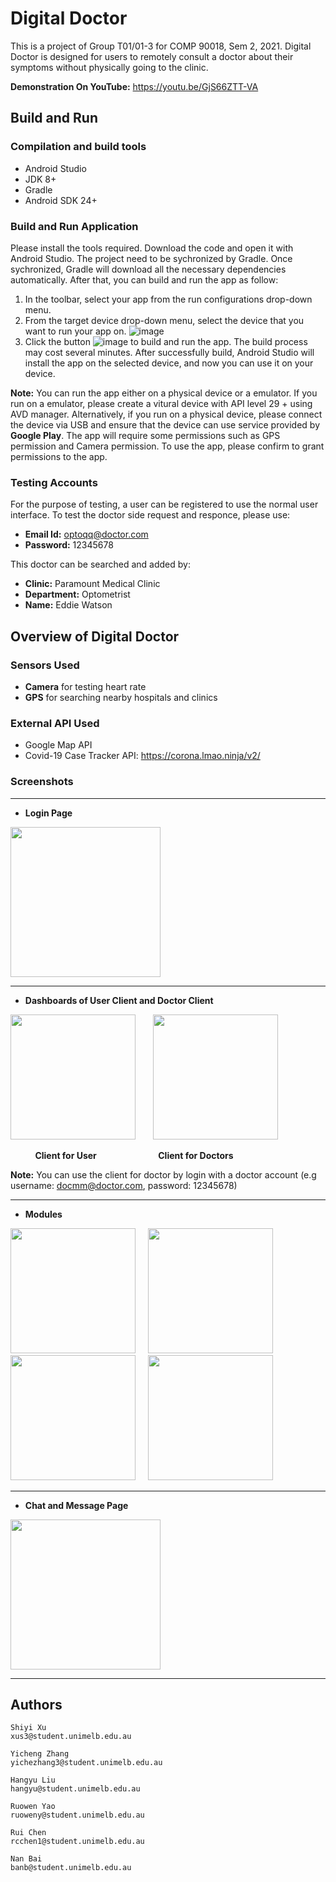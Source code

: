 # Digital Doctor
This is a project of Group T01/01-3 for COMP 90018, Sem 2, 2021.
Digital Doctor is designed for users to remotely consult a doctor about their symptoms without physically going to the clinic.

**Demonstration On YouTube:** https://youtu.be/GjS66ZTT-VA

## Build and Run
### Compilation and build tools
* Android Studio
* JDK 8+
* Gradle
* Android SDK 24+

### Build and Run Application
Please install the tools required. Download the code and open it with Android Studio. The project need to be sychronized by Gradle. Once sychronized, Gradle will download all the necessary dependencies automatically. After that, you can build and run the app as follow:
1. In the toolbar, select your app from the run configurations drop-down menu.
2. From the target device drop-down menu, select the device that you want to run your app on.
  ![image](https://user-images.githubusercontent.com/58505249/140388523-cfe2834d-df14-421b-82a5-102ed6d7744f.png)
3. Click the button ![image](https://user-images.githubusercontent.com/58505249/140389513-90dbdd7d-9967-47c8-9685-8066a19a82ea.png) to build and run the app. The build process may cost several minutes. After successfully build, Android Studio will install the app on the selected device, and now you can use it on your device.

**Note:** You can run the app either on a physical device or a emulator. If you run on a emulator, please create a vitural device with API level 29 + using AVD manager. Alternatively, if you run on a physical device, please connect the device via USB and ensure that the device can use service provided by **Google Play**. The app will require some permissions such as GPS permission and Camera permission. To use the app, please confirm to grant permissions to the app. 

### Testing Accounts
For the purpose of testing, a user can be registered to use the normal user interface.
To test the doctor side request and responce, please use:
* **Email Id:** optoqq@doctor.com
* **Password:** 12345678

This doctor can be searched and added by:
* **Clinic:** Paramount Medical Clinic
* **Department:** Optometrist
* **Name:** Eddie Watson

## Overview of Digital Doctor
### Sensors Used
* **Camera** for testing heart rate
* **GPS** for searching nearby hospitals and clinics
### External API Used
* Google Map API
* Covid-19 Case Tracker API: https://corona.lmao.ninja/v2/
### Screenshots
***
* **Login Page**

<img src="https://github.com/ArthurLhy/DigitalDoctor/blob/main/ScreenShot/login.jpg" width="240">

***
* **Dashboards of User Client and Doctor Client**  

<img src="https://github.com/ArthurLhy/DigitalDoctor/blob/main/ScreenShot/userCli.jpg" width="200">  &nbsp;  &nbsp;  &nbsp; <img src="https://github.com/ArthurLhy/DigitalDoctor/blob/main/ScreenShot/doctorCli.jpg" width="200">

&nbsp; &nbsp; &nbsp; &nbsp;  &nbsp; **Client for User** &nbsp; &nbsp; &nbsp;  &nbsp; &nbsp; &nbsp; &nbsp; &nbsp; &nbsp;  &nbsp;  &nbsp;  &nbsp; **Client for Doctors**

**Note:** You can use the client for doctor by login with a doctor account (e.g username: docmm@doctor.com, password: 12345678)
***
* **Modules**

<img src="https://github.com/ArthurLhy/DigitalDoctor/blob/main/ScreenShot/finddoctor.jpg" width="200">  &nbsp; &nbsp; <img src="https://github.com/ArthurLhy/DigitalDoctor/blob/main/ScreenShot/covidTracker.jpg" width="200">  &nbsp;  &nbsp; <img src="https://github.com/ArthurLhy/DigitalDoctor/blob/main/ScreenShot/ClinicFnder.jpg" width="200">  &nbsp;  &nbsp; <img src="https://github.com/ArthurLhy/DigitalDoctor/blob/main/ScreenShot/heartrate.jpg" width="200">

***
* **Chat and Message Page**

<img src="https://github.com/ArthurLhy/DigitalDoctor/blob/main/ScreenShot/message.jpg" width="240"> 

***

## Authors

```
Shiyi Xu
xus3@student.unimelb.edu.au
```

```
Yicheng Zhang
yichezhang3@student.unimelb.edu.au
```

```
Hangyu Liu 
hangyu@student.unimelb.edu.au
```

```
Ruowen Yao 
ruoweny@student.unimelb.edu.au
```

```
Rui Chen
rcchen1@student.unimelb.edu.au
```

```
Nan Bai 
banb@student.unimelb.edu.au
```

